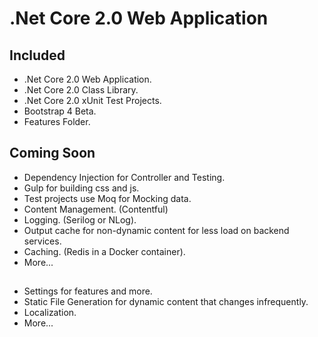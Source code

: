 # .Net Core 2.0 Web Application

## Included
- .Net Core 2.0 Web Application.
- .Net Core 2.0 Class Library.
- .Net Core 2.0 xUnit Test Projects.
- Bootstrap 4 Beta.
- Features Folder.

## Coming Soon
- Dependency Injection for Controller and Testing.
- Gulp for building css and js.
- Test projects use Moq for Mocking data.
- Content Management. (Contentful)
- Logging. (Serilog or NLog).
- Output cache for non-dynamic content for less load on backend services.
- Caching. (Redis in a Docker container).
- More...

## 
- Settings for features and more.
- Static File Generation for dynamic content that changes infrequently. 
- Localization.
- More...